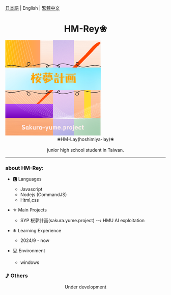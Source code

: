 [日本語](README_jp.md) | English | [繁體中文](README_zh-tw.md)
# <center>HM-Rey❀ 

</center> <img src="SYP-logo.png" style="min-width:300px; width:30%">
  <center>❀HM-Lay(hoshimiya-lay)❀</center> 
  <br>
  <center>junior high school student in Taiwan.</center>


  -----

### about HM-Rey: 
- 🅻 Languages
  - Javascript 
  - Nodejs (CommandJS)
  - Html,css

- ⚜︎ Main Projects
  - SYP 桜夢計画(sakura.yume.project)
  --› HMU AI exploitation

- ❄ Learning Experience
  - 2024/9 - now

- :computer: Environment
  - windows

### ♪ Others
  <center>Under development</center>
